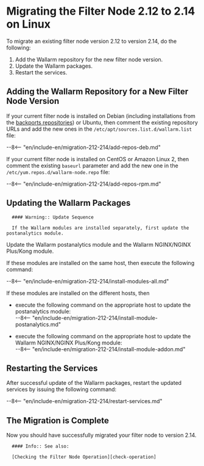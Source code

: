 [doc-install-nginx-distr]:      installation-nginx-distr-en.md#1-add-the-repositories
[check-operation]:              installation-check-operation-en.md

#   Migrating the Filter Node 2.12 to 2.14 on Linux

To migrate an existing filter node version 2.12 to version 2.14, do the following:
1.  Add the Wallarm repository for the new filter node version.
2.  Update the Wallarm packages.
3.  Restart the services.


##  Adding the Wallarm Repository for a New Filter Node Version

If your current filter node is installed on Debian (including installations from the [backports repositories][doc-install-nginx-distr]) or Ubuntu, then comment the existing repository URLs and add the new ones in the `/etc/apt/sources.list.d/wallarm.list` file:

--8<-- "en/include-en/migration-212-214/add-repos-deb.md"

If your current filter node is installed on CentOS or Amazon Linux 2, then comment the existing `baseurl` parameter and add the new one in the `/etc/yum.repos.d/wallarm-node.repo` file:

--8<-- "en/include-en/migration-212-214/add-repos-rpm.md"


##  Updating the Wallarm Packages

      #### Warning:: Update Sequence
      
      If the Wallarm modules are installed separately, first update the postanalytics module.

Update the Wallarm postanalytics module and the Wallarm NGINX/NGINX Plus/Kong module.

If these modules are installed on the same host, then execute the following command:

--8<-- "en/include-en/migration-212-214/install-modules-all.md"

If these modules are installed on the different hosts, then
*   execute the following command on the appropriate host to update the postanalytics module:<br>
--8<-- "en/include-en/migration-212-214/install-module-postanalytics.md"

*   execute the following command on the appropriate host to update the Wallarm NGINX/NGINX Plus/Kong module:<br>
--8<-- "en/include-en/migration-212-214/install-module-addon.md"

<!-- -->
   

##  Restarting the Services

After successful update of the Wallarm packages, restart the updated services by issuing the following command:

--8<-- "en/include-en/migration-212-214/restart-services.md"


##  The Migration is Complete

Now you should have successfully migrated your filter node to version 2.14.

      #### Info:: See also:
      
      [Checking the Filter Node Operation][check-operation]
